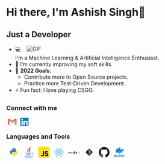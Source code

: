 # Hi there, I'm Ashish Singh👋

## Just a Developer
<img hight="320" width="450" align="right" alt="GIF" src="assets/giphy.gif">

- 💻 I'm a Machine Learning & Artificial Intelligence Enthusiast.
- 🌱 I’m currently improving my soft skills.
- 🥅 **2022 Goals**: 
  - Contribute more to Open Source projects.
  - Practice more Test-Driven Development.
- ⚡ Fun fact: I love playing CSGO.

### Connect with me

<a href="mailto:ashishkumarsingh046@gmail.com"><img style="margin:0 5px" align="left" alt="Email" width="22px" src="assets/gmail.png" /></a>
<a href="https://www.linkedin.com/in/callmeashish/"><img style="margin:0 5px" align="left" alt="LinkedIn" width="22px" src="assets/linkedin.png" /></a>

<br />

### Languages and Tools

<a href="https://www.python.org/about/"><img style="margin:0 5px" align="left" alt="Python" width="30px" src="https://raw.githubusercontent.com/github/explore/80688e429a7d4ef2fca1e82350fe8e3517d3494d/topics/python/python.png" /></a>
<a href="https://www.java.com/en/"><img style="margin:0 5px" align="left" alt="Java" width="30px" src="assets/java.png" /></a>
<a href="https://developer.mozilla.org/en-US/docs/Web/JavaScript"><img style="margin:0 5px" align="left" alt="JavaScript" width="30px" src="assets/javascript.png" /></a>
<a href="https://reactjs.org/"><img style="margin:0 5px" align="left" alt="React" width="30px" src="assets/react.png" /></a>
<a href="https://nodejs.dev/"><img style="margin:0 5px" align="left" alt="Node" width="30px" src="assets/nodejs.png" /></a>
<a href="https://git-scm.com/"><img style="margin:0 5px" align="left" alt="Git" width="30px" src="assets/git.png" /></a>
<a href="https://github.com/"><img style="margin:0 5px" align="left" alt="GitHub" width="30px" src="assets/github.png" /></a>
<a href="https://www.docker.com/"><img style="margin:0 5px" align="left" alt="Node" width="30px" src="https://raw.githubusercontent.com/github/explore/80688e429a7d4ef2fca1e82350fe8e3517d3494d/topics/docker/docker.png" /></a>

